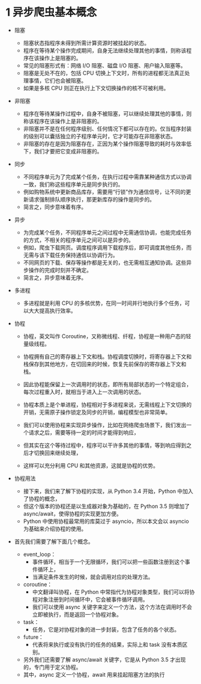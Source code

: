# 1 异步爬虫基本概念
- 阻塞
    - 阻塞状态指程序未得到所需计算资源时被挂起的状态。
    - 程序在等待某个操作完成期间，自身无法继续处理其他的事情，则称该程序在该操作上是阻塞的。
    - 常见的阻塞形式有：网络 I/O 阻塞、磁盘 I/O 阻塞、用户输入阻塞等。
    - 阻塞是无处不在的，包括 CPU 切换上下文时，所有的进程都无法真正处理事情，它们也会被阻塞。
    - 如果是多核 CPU 则正在执行上下文切换操作的核不可被利用。

- 非阻塞
    - 程序在等待某操作过程中，自身不被阻塞，可以继续处理其他的事情，则称该程序在该操作上是非阻塞的。
    - 非阻塞并不是在任何程序级别、任何情况下都可以存在的。仅当程序封装的级别可以囊括独立的子程序单元时，它才可能存在非阻塞状态。
    - 非阻塞的存在是因为阻塞存在，正因为某个操作阻塞导致的耗时与效率低下，我们才要把它变成非阻塞的。

- 同步
    - 不同程序单元为了完成某个任务，在执行过程中需靠某种通信方式以协调一致，我们称这些程序单元是同步执行的。
    - 例如购物系统中更新商品库存，需要用“行锁”作为通信信号，让不同的更新请求强制排队顺序执行，那更新库存的操作是同步的。
    - 简言之，同步意味着有序。

- 异步
    - 为完成某个任务，不同程序单元之间过程中无需通信协调，也能完成任务的方式，不相关的程序单元之间可以是异步的。
    - 例如，爬虫下载网页。调度程序调用下载程序后，即可调度其他任务，而无需与该下载任务保持通信以协调行为。
    - 不同网页的下载、保存等操作都是无关的，也无需相互通知协调。这些异步操作的完成时刻并不确定。
    - 简言之，异步意味着无序。

- 多进程
    - 多进程就是利用 CPU 的多核优势，在同一时间并行地执行多个任务，可以大大提高执行效率。

- 协程
    - 协程，英文叫作 Coroutine，又称微线程、纤程，协程是一种用户态的轻量级线程。
    - 协程拥有自己的寄存器上下文和栈。协程调度切换时，将寄存器上下文和栈保存到其他地方，在切回来的时候，恢复先前保存的寄存器上下文和栈。
    - 因此协程能保留上一次调用时的状态，即所有局部状态的一个特定组合，每次过程重入时，就相当于进入上一次调用的状态。
    
    - 协程本质上是个单进程，协程相对于多进程来说，无需线程上下文切换的开销，无需原子操作锁定及同步的开销，编程模型也非常简单。
    - 我们可以使用协程来实现异步操作，比如在网络爬虫场景下，我们发出一个请求之后，需要等待一定的时间才能得到响应，
    - 但其实在这个等待过程中，程序可以干许多其他的事情，等到响应得到之后才切换回来继续处理，
    - 这样可以充分利用 CPU 和其他资源，这就是协程的优势。

- 协程用法
    - 接下来，我们来了解下协程的实现，从 Python 3.4 开始，Python 中加入了协程的概念，
    - 但这个版本的协程还是以生成器对象为基础的，在 Python 3.5 则增加了 async/await，使得协程的实现更加方便。
    - Python 中使用协程最常用的库莫过于 asyncio，所以本文会以 asyncio 为基础来介绍协程的使用。

- 首先我们需要了解下面几个概念。
    - event_loop：
        - 事件循环，相当于一个无限循环，我们可以把一些函数注册到这个事件循环上，
        - 当满足条件发生的时候，就会调用对应的处理方法。
    - coroutine：
        - 中文翻译叫协程，在 Python 中常指代为协程对象类型，我们可以将协程对象注册到时间循环中，它会被事件循环调用。
        - 我们可以使用 async 关键字来定义一个方法，这个方法在调用时不会立即被执行，而是返回一个协程对象。
    - task：
        - 任务，它是对协程对象的进一步封装，包含了任务的各个状态。
    - future：
        - 代表将来执行或没有执行的任务的结果，实际上和 task 没有本质区别。
    - 另外我们还需要了解 async/await 关键字，它是从 Python 3.5 才出现的，专门用于定义协程。
    - 其中，async 定义一个协程，await 用来挂起阻塞方法的执行